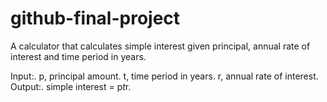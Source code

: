 # github-final-project

A calculator that calculates simple interest given principal, annual rate of interest and time period in years.

Input:.
   p, principal amount.
   t, time period in years.
   r, annual rate of interest.
Output:.
   simple interest = p*t*r.
